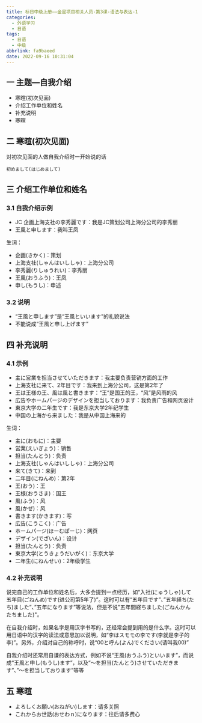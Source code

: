 ```yaml
---
title: 标日中级上册——金星项目相关人员-第3课-语法与表达-1
categories:
  - 外语学习
  - 日语
tags:
  - 日语
  - 中级
abbrlink: fa9baeed
date: 2022-09-16 10:31:04
---
```

## 一 主题—自我介绍

* 寒暄(初次见面)
* 介绍工作单位和姓名
* 补充说明
* 寒暄

<!--more-->

## 二 寒暄(初次见面)

对初次见面的人做自我介绍时一开始说的话

```
初めまして(はじめまして)
```

## 三 介绍工作单位和姓名

### 3.1 自我介绍示例

* JC 企画上海支社の李秀麗です：我是JC策划公司上海分公司的李秀丽
* 王風と申します：我叫王凤

生词：

* 企画(きかく)：策划
* 上海支社(しゃんはいししゃ)：上海分公司
* 李秀麗(りしゅうれい)：李秀丽
* 王風(おうふう)：王凤
* 申し(もうし)：申述

### 3.2 说明

* “王風と申します”是“王風といいます”的礼貌说法
* 不能说成“王風と申し上げます”

## 四 补充说明

### 4.1 示例

* 主に営業を担当させていただきます：我主要负责营销方面的工作
* 上海支社に来て、2年目です：我来到上海分公司，这是第2年了
* 王は王様の王、風は風と書きます：“王”是国王的王，“风”是风雨的风
* 広告やホームパージのデザインを担当しております：我负责广告和网页设计
* 東京大学の二年生です：我是东京大学2年纪学生
* 中国の上海から来ました：我是从中国上海来的

生词：

* 主に(おもに)：主要
* 営業(えいぎょう)：销售
* 担当(たんとう)：负责
* 上海支社(しゃんはいししゃ)：上海分公司
* 来て(きて)：来到
* 二年目(にねんめ)：第2年
* 王(おう)：王
* 王様(おうさま)：国王
* 風(ふう)：风
* 風(かぜ)：风
* 書きます(かきます)：写
* 広告(こうこく)：广告
* ホームパージ(ほーむぱーじ)：网页
* デザイン(でざいん)：设计
* 担当(たんとう)：负责
* 東京大学(とうきょうだいがく)：东京大学
* 二年生(にねんせい)：2年级学生

### 4.2 补充说明

说完自己的工作单位和姓名后，大多会提到一点经历，如“入社(にゅうしゃ)して五年目(ごねんめ)です(进公司第5年了)”。这时可以有“五年目です”、”五年経ち(たち)ました”、”五年になります”等说法，但是不说"五年間経ちました(ごねんかんたちました)"。

在自我介绍时，如果名字是用汉字书写的，还经常会提到用的是什么字。这时可以用日语中的汉字的读法或意思加以说明，如“李はスモモの李です(李就是李子的李)”。另外，介绍对自己的称呼时，说“00と呼ん(よん)でください(请叫我00)”

自我介绍时还常用自谦的表达方式，例如不说“王風(おうふう)といいます”，而说成“王風と申し(もうし)ます”，以及“～を担当(たんとう)させていただきます”、”～を担当しております”等等

## 五 寒暄

* よろしくお願い(おねがい)します：请多关照
* これからお世話(おせわｎ)になります：往后请多费心
